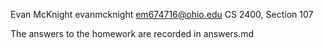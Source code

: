 Evan McKnight
evanmcknight
em674716@ohio.edu
CS 2400, Section 107

The answers to the homework are recorded in answers.md
